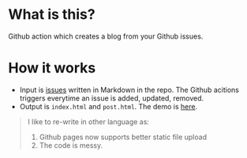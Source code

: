 # What is this?

Github action which creates a blog from your Github issues.

# How it works

* Input is [issues](https://github.com/narutaro/blog-from-github-issues/issues) written in Markdown in the repo. The Github acitions triggers everytime an issue is added, updated, removed.
* Output is `index.html` and `post.html`. The demo is [here](https://narutaro.github.io/blog-from-github-issues/). 


> I like to re-write in other language as:
> 1. Github pages now supports better static file upload
> 2. The code is messy. 
